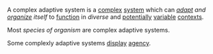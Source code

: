 
A complex adaptive system is a [complex](https://github.com/gcassel/Modular-Organization-Terminology/blob/master/terms/complex.md) [system](https://github.com/gcassel/Modular-Organization-Terminology/blob/master/terms/system.md) which can *[adapt](https://github.com/gcassel/Modular-Organization-Terminology/blob/master/terms/adapt.md) and [organize](https://github.com/gcassel/Modular-Organization-Terminology/blob/master/terms/organization.md) itself* to [function](https://github.com/gcassel/Modular-Organization-Terminology/blob/master/terms/function.md) in *diverse* and [potentially](https://github.com/gcassel/Modular-Organization-Terminology/blob/master/terms/potential.md) [variable](https://github.com/gcassel/Modular-Organization-Terminology/blob/master/terms/variable.md) [contexts](https://github.com/gcassel/Modular-Organization-Terminology/blob/master/terms/context.md).

Most *species of organism* are complex adaptive systems.

Some complexly adaptive systems [display](https://github.com/gcassel/Modular-Organization-Terminology/blob/master/terms/display.md) [agency](https://github.com/gcassel/Modular-Organization-Terminology/blob/master/terms/agency.md).
